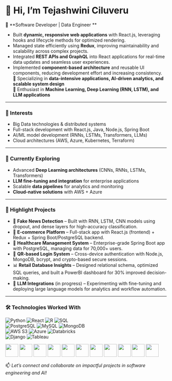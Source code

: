 # 👋 Hi, I’m Tejashwini Ciluveru

💼 **Software Developer | Data Engineer **
  - Built **dynamic, responsive web applications** with React.js, leveraging hooks and lifecycle methods for optimized rendering.  
  - Managed state efficiently using **Redux**, improving maintainability and scalability across complex projects.  
  - Integrated **REST APIs and GraphQL** into React applications for real-time data updates and seamless user experiences.  
  - Implemented **component-based architecture** and reusable UI components, reducing development effort and increasing consistency.  
🔭 Specializing in **data-intensive applications, AI-driven analytics, and scalable system design**  
🌱 Enthusiast in **Machine Learning, Deep Learning (RNN, LSTM), and LLM applications**  

---

### 👀 Interests
- Big Data technologies & distributed systems  
- Full-stack development with React.js, Java, Node.js, Spring Boot
- AI/ML model development (RNNs, LSTMs, Transformers, LLMs)   
- Cloud architectures (AWS, Azure, Kubernetes, Terraform)  

---

### 🌱 Currently Exploring
- Advanced **Deep Learning architectures** (CNNs, RNNs, LSTMs, Transformers)  
- **LLM fine-tuning and integration** for enterprise applications  
- Scalable **data pipelines** for analytics and monitoring  
- **Cloud-native solutions** with AWS + Azure  

---

### 🔬 Highlight Projects
- 📰 **Fake News Detection** – Built with RNN, LSTM, CNN models using dropout, and dense layers for high-accuracy classification.  
- 🛒 **E-commerce Platform** – Full-stack app with React.js (frontend) + Redux + Spring Boot/PostgreSQL backend.  
- 🏥 **Healthcare Management System** – Enterprise-grade Spring Boot app with PostgreSQL, managing data for 70,000+ users.  
- 🔑 **QR-based Login System** – Cross-device authentication with Node.js, MongoDB, bcrypt, and crypto-based secure sessions.  
- 📊 **Retail Database Insights** – Designed relational schema, optimized SQL queries, and built a PowerBI dashboard for 30% improved decision-making.  
- 🤖 **LLM Integrations** (in progress) – Experimenting with fine-tuning and deploying large language models for analytics and workflow automation.  

---

### 🛠️ Technologies Worked With  

![Python](https://img.shields.io/badge/Python-3776AB?style=for-the-badge&logo=python&logoColor=white)
![React](https://img.shields.io/badge/React-20232A?style=for-the-badge&logo=react&logoColor=61DAFB)
![R](https://img.shields.io/badge/R-276DC3?style=for-the-badge&logo=r&logoColor=white)
![SQL](https://img.shields.io/badge/SQL-4479A1?style=for-the-badge&logo=database&logoColor=white)  
![PostgreSQL](https://img.shields.io/badge/PostgreSQL-336791?style=for-the-badge&logo=postgresql&logoColor=white)
![MySQL](https://img.shields.io/badge/MySQL-4479A1?style=for-the-badge&logo=mysql&logoColor=white)
![MongoDB](https://img.shields.io/badge/MongoDB-47A248?style=for-the-badge&logo=mongodb&logoColor=white)  
![AWS S3](https://img.shields.io/badge/AWS%20S3-569A31?style=for-the-badge&logo=amazonaws&logoColor=white)
![Azure](https://img.shields.io/badge/Azure-0089D6?style=for-the-badge&logo=microsoftazure&logoColor=white)
![Databricks](https://img.shields.io/badge/Databricks-FF3621?style=for-the-badge&logo=databricks&logoColor=white)  
![Django](https://img.shields.io/badge/Django-092E20?style=for-the-badge&logo=django&logoColor=white)
![Tableau](https://img.shields.io/badge/Tableau-E97627?style=for-the-badge&logo=tableau&logoColor=white)
<p align="left">
  <img src="https://cdn.jsdelivr.net/gh/devicons/devicon/icons/python/python-original.svg" width="40" height="40"/> 
  <img src="https://cdn.jsdelivr.net/gh/devicons/devicon/icons/r/r-original.svg" width="40" height="40"/> 
  <img src="https://cdn.jsdelivr.net/gh/devicons/devicon/icons/mysql/mysql-original.svg" width="40" height="40"/> 
  <img src="https://cdn.jsdelivr.net/gh/devicons/devicon/icons/postgresql/postgresql-original.svg" width="40" height="40"/> 
  <img src="https://cdn.jsdelivr.net/gh/devicons/devicon/icons/amazonwebservices/amazonwebservices-original-wordmark.svg" width="40" height="40"/> 
  <img src="https://cdn.jsdelivr.net/gh/devicons/devicon/icons/databricks/databricks-original.svg" width="40" height="40"/> 
  <img src="https://cdn.jsdelivr.net/gh/devicons/devicon/icons/azure/azure-original.svg" width="40" height="40"/> 
  <img src="https://cdn.jsdelivr.net/gh/devicons/devicon/icons/django/django-plain.svg" width="40" height="40"/> 
  <img src="https://cdn.jsdelivr.net/gh/devicons/devicon/icons/mongodb/mongodb-original.svg" width="40" height="40"/> 
  <img src="https://cdn.jsdelivr.net/gh/devicons/devicon/icons/tableau/tableau-original.svg" width="40" height="40"/> 
  <img src="https://cdn.jsdelivr.net/gh/devicons/devicon/icons/react/react-original.svg" width="40" height="40"/> 
<p/>

📫 *Let’s connect and collaborate on impactful projects in software engineering and AI!*  
